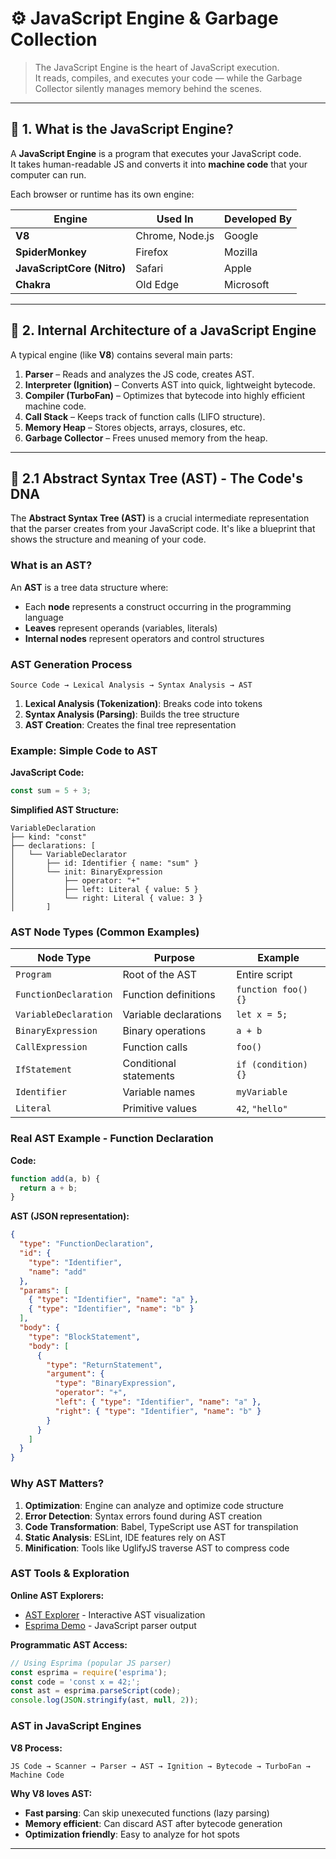 # ⚙️ JavaScript Engine & Garbage Collection

> The JavaScript Engine is the heart of JavaScript execution.  
> It reads, compiles, and executes your code — while the Garbage Collector silently manages memory behind the scenes.

---

## 🧠 1. What is the JavaScript Engine?

A **JavaScript Engine** is a program that executes your JavaScript code.  
It takes human-readable JS and converts it into **machine code** that your computer can run.

Each browser or runtime has its own engine:

| Engine | Used In | Developed By |
|---------|----------|---------------|
| **V8** | Chrome, Node.js | Google |
| **SpiderMonkey** | Firefox | Mozilla |
| **JavaScriptCore (Nitro)** | Safari | Apple |
| **Chakra** | Old Edge | Microsoft |

---

## 🧩 2. Internal Architecture of a JavaScript Engine

A typical engine (like **V8**) contains several main parts:

1. **Parser** – Reads and analyzes the JS code, creates AST.
2. **Interpreter (Ignition)** – Converts AST into quick, lightweight bytecode.
3. **Compiler (TurboFan)** – Optimizes that bytecode into highly efficient machine code.
4. **Call Stack** – Keeps track of function calls (LIFO structure).
5. **Memory Heap** – Stores objects, arrays, closures, etc.
6. **Garbage Collector** – Frees unused memory from the heap.

---

## 🌳 2.1 Abstract Syntax Tree (AST) - The Code's DNA

The **Abstract Syntax Tree (AST)** is a crucial intermediate representation that the parser creates from your JavaScript code. It's like a blueprint that shows the structure and meaning of your code.

### What is an AST?

An **AST** is a tree data structure where:
- Each **node** represents a construct occurring in the programming language
- **Leaves** represent operands (variables, literals)
- **Internal nodes** represent operators and control structures

### AST Generation Process

```
Source Code → Lexical Analysis → Syntax Analysis → AST
```

1. **Lexical Analysis (Tokenization)**: Breaks code into tokens
2. **Syntax Analysis (Parsing)**: Builds the tree structure
3. **AST Creation**: Creates the final tree representation

### Example: Simple Code to AST

**JavaScript Code:**
```js
const sum = 5 + 3;
```

**Simplified AST Structure:**
```
VariableDeclaration
├── kind: "const"
├── declarations: [
│   └── VariableDeclarator
│       ├── id: Identifier { name: "sum" }
│       └── init: BinaryExpression
│           ├── operator: "+"
│           ├── left: Literal { value: 5 }
│           └── right: Literal { value: 3 }
│       ]
```

### AST Node Types (Common Examples)

| Node Type | Purpose | Example |
|-----------|---------|---------|
| `Program` | Root of the AST | Entire script |
| `FunctionDeclaration` | Function definitions | `function foo() {}` |
| `VariableDeclaration` | Variable declarations | `let x = 5;` |
| `BinaryExpression` | Binary operations | `a + b` |
| `CallExpression` | Function calls | `foo()` |
| `IfStatement` | Conditional statements | `if (condition) {}` |
| `Identifier` | Variable names | `myVariable` |
| `Literal` | Primitive values | `42`, `"hello"` |

### Real AST Example - Function Declaration

**Code:**
```js
function add(a, b) {
  return a + b;
}
```

**AST (JSON representation):**
```json
{
  "type": "FunctionDeclaration",
  "id": {
    "type": "Identifier",
    "name": "add"
  },
  "params": [
    { "type": "Identifier", "name": "a" },
    { "type": "Identifier", "name": "b" }
  ],
  "body": {
    "type": "BlockStatement",
    "body": [
      {
        "type": "ReturnStatement",
        "argument": {
          "type": "BinaryExpression",
          "operator": "+",
          "left": { "type": "Identifier", "name": "a" },
          "right": { "type": "Identifier", "name": "b" }
        }
      }
    ]
  }
}
```

### Why AST Matters?

1. **Optimization**: Engine can analyze and optimize code structure
2. **Error Detection**: Syntax errors found during AST creation
3. **Code Transformation**: Babel, TypeScript use AST for transpilation
4. **Static Analysis**: ESLint, IDE features rely on AST
5. **Minification**: Tools like UglifyJS traverse AST to compress code

### AST Tools & Exploration

**Online AST Explorers:**
- [AST Explorer](https://astexplorer.net/) - Interactive AST visualization
- [Esprima Demo](https://esprima.org/demo/parse.html) - JavaScript parser output

**Programmatic AST Access:**
```js
// Using Esprima (popular JS parser)
const esprima = require('esprima');
const code = 'const x = 42;';
const ast = esprima.parseScript(code);
console.log(JSON.stringify(ast, null, 2));
```

### AST in JavaScript Engines

**V8 Process:**
```
JS Code → Scanner → Parser → AST → Ignition → Bytecode → TurboFan → Machine Code
```

**Why V8 loves AST:**
- **Fast parsing**: Can skip unexecuted functions (lazy parsing)
- **Memory efficient**: Can discard AST after bytecode generation
- **Optimization friendly**: Easy to analyze for hot spots
---